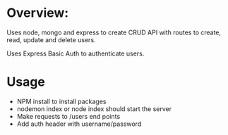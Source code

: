 # Overview:

Uses node, mongo and express to create CRUD API with routes
to create, read, update and delete users.

Uses Express Basic Auth to authenticate users.

# Usage

- NPM install to install packages
- nodemon index or node index should start the server
- Make requests to /users end points
- Add auth header with username/password

